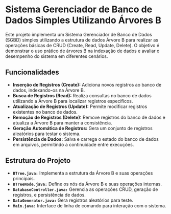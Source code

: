 # Sistema Gerenciador de Banco de Dados Simples Utilizando Árvores B

Este projeto implementa um Sistema Gerenciador de Banco de Dados (SGBD) simples utilizando a estrutura de dados Árvore B para realizar as operações básicas de CRUD (Create, Read, Update, Delete). O objetivo é demonstrar o uso prático de árvores B na indexação de dados e avaliar o desempenho do sistema em diferentes cenários.

## Funcionalidades

- **Inserção de Registros (Create):** Adiciona novos registros ao banco de dados, indexando-os na Árvore B.
- **Busca de Registros (Read):** Realiza consultas no banco de dados utilizando a Árvore B para localizar registros específicos.
- **Atualização de Registros (Update):** Permite modificar registros existentes no banco de dados.
- **Remoção de Registros (Delete):** Remove registros do banco de dados e atualiza a Árvore B para manter a consistência.
- **Geração Automática de Registros:** Gera um conjunto de registros aleatórios para testar o sistema.
- **Persistência de Dados:** Salva e carrega o estado do banco de dados em arquivos, permitindo a continuidade entre execuções.

## Estrutura do Projeto

- **`BTree.java:`** Implementa a estrutura da Árvore B e suas operações principais.
- **`BTreeNode.java:`** Define os nós da Árvore B e suas operações internas.
- **`DatabaseController.java:`** Gerencia as operações CRUD, geração de registros, e persistência de dados.
- **`DataGenerator.java:`** Gera registros aleatórios para teste.
- **`Main.java:`** Interface de linha de comando para interação com o sistema.
